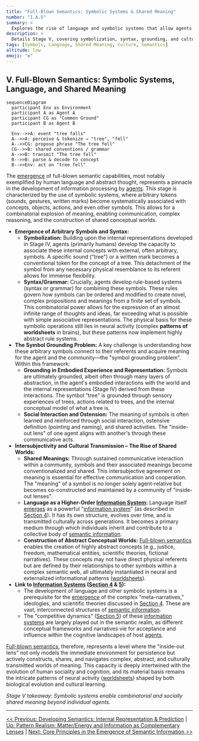 ```yaml
---
title: "Full-Blown Semantics: Symbolic Systems & Shared Meaning"
number: "1.A.5"
summary: >
  Explores the rise of language and symbolic systems that allow agents to construct and share vast abstract worlds of meaning.
description: >
  Details Stage V, covering symbolization, syntax, grounding, and cultural transmission, showing how collective conventions turn arbitrary tokens into powerful vehicles for combinatorial thought and collaborative cognition.
tags: [Symbols, Language, Shared Meaning, Culture, Semantics]
altitude: low
emoji: "⚙️"
---
```


## V. Full-Blown Semantics: Symbolic Systems, Language, and Shared Meaning

```mermaid
sequenceDiagram
  participant Env as Environment
  participant A as Agent A
  participant CG as "Common Ground"
  participant B as Agent B

  Env-->>A: event "tree falls"
  A-->>A: perceive & tokenize → "tree", "fell"
  A-->>CG: propose phrase "The tree fell"
  CG-->>B: shared conventions / grammar
  A-->>B: transmit "The tree fell"
  B-->>B: parse & decode to concept
  B-->>Env: act on "tree fell"
```

The [emergence](../../glossary/E.md#emergence) of full-blown semantic capabilities, most notably exemplified by human language and abstract thought, represents a pinnacle in the development of information processing by [agents](../../glossary/A.md#agent). This stage is characterized by the use of symbolic systems, where arbitrary tokens (sounds, gestures, written marks) become systematically associated with concepts, objects, actions, and even other symbols. This allows for a combinatorial explosion of meaning, enabling communication, complex reasoning, and the construction of shared conceptual worlds.

- **Emergence of Arbitrary Symbols and Syntax:**
  - **Symbolization:** Building upon the internal representations developed in Stage IV, agents (primarily humans) develop the capacity to associate these internal concepts with external, often arbitrary, symbols. A specific sound ("tree") or a written mark becomes a conventional token for the concept of a tree. This detachment of the symbol from any necessary physical resemblance to its referent allows for immense flexibility.
  - **Syntax/Grammar:** Crucially, agents develop rule-based systems (syntax or grammar) for combining these symbols. These rules govern how symbols can be ordered and modified to create novel, complex propositions and meanings from a finite set of symbols. This combinatorial power allows for the expression of an almost infinite range of thoughts and ideas, far exceeding what is possible with simple associative representations. The physical basis for these symbolic operations still lies in neural activity (complex **patterns of worldsheets** in brains), but these patterns now implement highly abstract rule systems.
- **The Symbol Grounding Problem:** A key challenge is understanding how these arbitrary symbols connect to their referents and acquire meaning for the agent and the community—the "symbol grounding problem". Within this framework:
  - **Grounding in Embodied Experience and Representation:** Symbols are ultimately grounded, albeit often through many layers of abstraction, in the agent's embodied interactions with the world and the internal representations (Stage IV) derived from these interactions. The symbol "tree" is grounded through sensory experiences of trees, actions related to trees, and the internal conceptual model of what a tree is.
  - **Social Interaction and Ostension:** The meaning of symbols is often learned and reinforced through social interaction, ostensive definition (pointing and naming), and shared activities. The "inside-out lens" of one agent aligns with another's through these communicative acts.
- **Intersubjectivity and Cultural Transmission – The Rise of Shared Worlds:**
  - **Shared Meanings:** Through sustained communicative interaction within a community, symbols and their associated meanings become conventionalized and shared. This intersubjective agreement on meaning is essential for effective communication and cooperation. The "meaning" of a symbol is no longer solely agent-relative but becomes co-constructed and maintained by a community of "inside-out lenses".
  - **Language as a Higher-Order [Information System](../../glossary/I.md#information-system):** Language itself [emerges](../../glossary/E.md#emergence) as a powerful "[information system](../../glossary/I.md#information-system)" (as described in [Section 4](../../04-information-systems/4-information-systems.md)). It has its own structure, evolves over time, and is transmitted culturally across generations. It becomes a primary medium through which individuals inherit and contribute to a collective body of [semantic information](../../glossary/S.md#semantic-information).
  - **Construction of Abstract Conceptual Worlds:** [Full-blown semantics](../../glossary/F.md#full-blown-semantics) enables the creation of highly abstract concepts (e.g., justice, freedom, mathematical entities, scientific theories, fictional narratives). These concepts may not have direct physical referents but are defined by their relationships to other symbols within a complex semantic web, all ultimately instantiated in neural and externalized informational patterns ([worldsheets](../../glossary/W.md#worldsheet)).
- **Link to [Information Systems](../../glossary/I.md#information-system) ([Section 4](../../04-information-systems/4-information-systems.md) & [5](../../05-competitive-dynamics/5-competitive-dynamics.md)):**
  - The development of language and other symbolic systems is a prerequisite for the [emergence](../../glossary/E.md#emergence) of the complex "meta-narratives," ideologies, and scientific theories discussed in [Section 4](../../04-information-systems/4-information-systems.md). These are vast, interconnected structures of [semantic information](../../glossary/S.md#semantic-information).
  - The "competitive dynamics" ([Section 5](../../05-competitive-dynamics/5-competitive-dynamics.md)) of these [information systems](../../glossary/I.md#information-system) are largely played out in the semantic realm, as different conceptual frameworks and narratives vie for acceptance and influence within the cognitive landscapes of host [agents](../../glossary/A.md#agent).

[Full-blown semantics](../../glossary/F.md#full-blown-semantics), therefore, represents a level where the "inside-out lens" not only models the immediate environment for persistence but actively constructs, shares, and navigates complex, abstract, and culturally transmitted worlds of meaning. This capacity is deeply intertwined with the evolution of human sociality and cognition, and its material basis remains the intricate patterns of neural activity ([worldsheets](../../glossary/W.md#worldsheet)) shaped by both biological evolution and cultural learning.

*Stage V takeaway: Symbolic systems enable combinatorial and socially shared meaning beyond individual agents.*

---
[<< Previous: Developing Semantics: Internal Representation & Prediction](1a4-developing-semantics.md) | [Up: Pattern Realism: Matter/Energy and Information as Complementary Lenses](../1-pattern-realism.md) | [Next: Core Principles in the Emergence of Semantic Information >>](1a6-core-principles.md)
